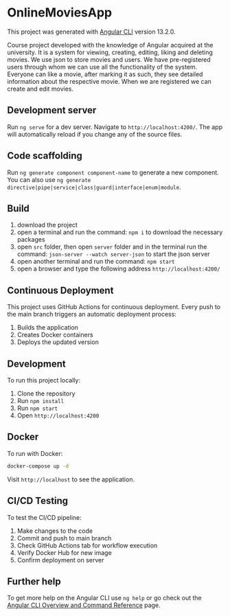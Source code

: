 # OnlineMoviesApp

This project was generated with [Angular CLI](https://github.com/angular/angular-cli) version 13.2.0.

Course project developed with the knowledge of Angular acquired at the university. It is a system for viewing, creating, editing, liking and deleting movies. We use json to store movies and users. We have pre-registered users through whom we can use all the functionality of the system. Everyone can like a movie, after marking it as such, they see detailed information about the respective movie. When we are registered we can create and edit movies. 

## Development server

Run `ng serve` for a dev server. Navigate to `http://localhost:4200/`. The app will automatically reload if you change any of the source files.

## Code scaffolding

Run `ng generate component component-name` to generate a new component. You can also use `ng generate directive|pipe|service|class|guard|interface|enum|module`.

## Build

 1) download the project 
 2) open a terminal and run the command: `npm i` to download the necessary packages 
 3) open `src` folder, then open `server` folder and in the terminal run the command: `json-server --watch server-json` to start the json server 
 4) open another terminal and run the command: `npm start` 
 5) open a browser and type the following address `http://localhost:4200/`

## Continuous Deployment
This project uses GitHub Actions for continuous deployment. Every push to the main branch triggers an automatic deployment process:
1. Builds the application
2. Creates Docker containers
3. Deploys the updated version

## Development
To run this project locally:
1. Clone the repository
2. Run `npm install`
3. Run `npm start`
4. Open `http://localhost:4200`

## Docker
To run with Docker:
```bash
docker-compose up -d
```

Visit `http://localhost` to see the application.

## CI/CD Testing
To test the CI/CD pipeline:
1. Make changes to the code
2. Commit and push to main branch
3. Check GitHub Actions tab for workflow execution
4. Verify Docker Hub for new image
5. Confirm deployment on server

## Further help

To get more help on the Angular CLI use `ng help` or go check out the [Angular CLI Overview and Command Reference](https://angular.io/cli) page.
